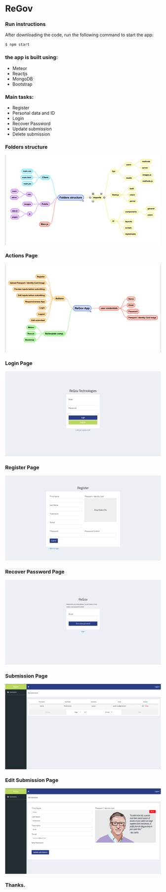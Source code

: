 # ReGov
 
### Run instructions

After downloading the code, run the following command to start the app:

```sh
$ npm start
```

### the app is built using:

- Meteor
- Reactjs
- MongoDB
- Bootstrap

### Main tasks:

- Register
- Personal data and ID
- Login
- Recover Password
- Update submission
- Delete submission


### Folders structure
![](https://raw.githubusercontent.com/osamaabdalla/ReGov/master/Screenshots/FoldersStructure.png)

### Actions Page
![](https://raw.githubusercontent.com/osamaabdalla/ReGov/master/Screenshots/Actions.png)

### Login Page
![](https://raw.githubusercontent.com/osamaabdalla/ReGov/master/Screenshots/Login.png)

### Register Page
![](https://raw.githubusercontent.com/osamaabdalla/ReGov/master/Screenshots/Register.png)

### Recover Password Page
![](https://raw.githubusercontent.com/osamaabdalla/ReGov/master/Screenshots/RecoverPassword.png)

### Submission Page
![](https://raw.githubusercontent.com/osamaabdalla/ReGov/master/Screenshots/Submission.png)

### Edit Submission Page
![](https://raw.githubusercontent.com/osamaabdalla/ReGov/master/Screenshots/EditSubmission.png)


### Thanks.
